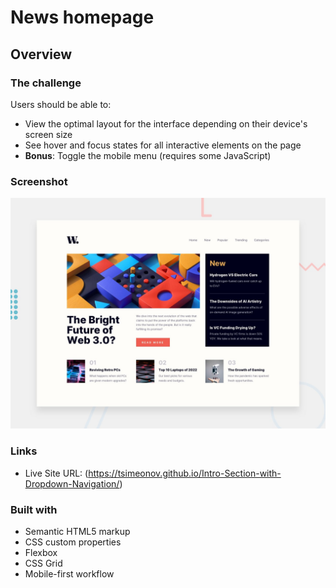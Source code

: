 # News homepage

## Overview

### The challenge

Users should be able to:

- View the optimal layout for the interface depending on their device's screen size
- See hover and focus states for all interactive elements on the page
- **Bonus**: Toggle the mobile menu (requires some JavaScript)

### Screenshot

![](./design/desktop-preview.jpg)

### Links

- Live Site URL: (https://tsimeonov.github.io/Intro-Section-with-Dropdown-Navigation/)

### Built with

- Semantic HTML5 markup
- CSS custom properties
- Flexbox
- CSS Grid
- Mobile-first workflow
